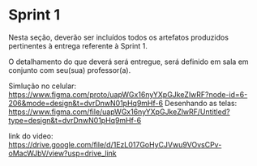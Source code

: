 # Sprint 1

Nesta seção, deverão ser incluídos todos os artefatos produzidos pertinentes à entrega referente à Sprint 1.

O detalhamento do que deverá será entregue, será definido em sala em conjunto com seu(sua) professor(a).

Simlução no celular: https://www.figma.com/proto/uapWGx16nyYXpGJkeZlwRF?node-id=6-206&mode=design&t=dvrDnwN01pHq9mHf-6
Desenhando as telas: https://www.figma.com/file/uapWGx16nyYXpGJkeZlwRF/Untitled?type=design&t=dvrDnwN01pHq9mHf-6

link do video: https://drive.google.com/file/d/1EzL017GoHyCJVwu9VOvsCPv-oMacWJbV/view?usp=drive_link
